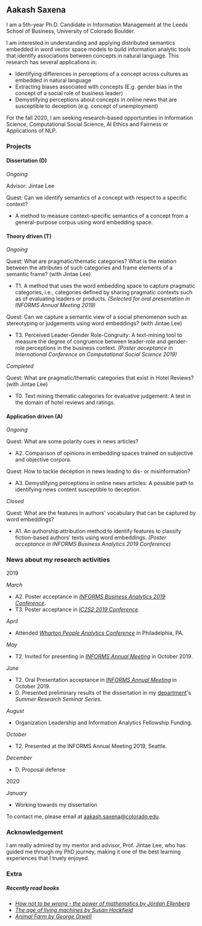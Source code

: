 ## Aakash Saxena

I am a 5th-year Ph.D. Candidate in Information Management at the Leeds School of Business, University of Colorado Boulder.

I am interested in understanding and applying distributed semantics embedded in word vector space models to build information analytic tools that identify associations between concepts in natural language. This research has several applications in:
- Identifying differences in perceptions of a concept across cultures as embedded in natural language
- Extracting biases associated with concepts (E.g. gender bias in the concept of a social role of business leader)
- Demystifying perceptions about concepts in online news that are susceptible to deception (e.g. concept of unemployment) 

For the fall 2020, I am seeking research-based opportunities in Information Science, Computational Social Science, AI Ethics and Fairness or Applications of NLP. 

### Projects

#### Dissertation (D)
_Ongoing_

Advisor: Jintae Lee

Quest: Can we identify semantics of a concept with respect to a specific context?
- A method to measure context-specific semantics of a concept from a general-purpose corpus using word embedding space.

#### Theory driven (T)
_Ongoing_

Quest: What are pragmatic/thematic categories? What is the relation between the attributes of such categories and frame elements of a semantic frame?  (with Jintae Lee)
- T1. A method that uses the word embedding space to capture pragmatic categories, i.e., categories defined by sharing pragmatic contexts such as of evaluating leaders or products. _(Selected for oral presentation in INFORMS Annual Meeting 2019)_

Quest: Can we capture a semantic view of a social phenomenon such as stereotyping or judgements using word embeddings? (with Jintae Lee)
- T3. Perceived Leader-Gender Role-Congruity: A text-mining tool to measure the degree of congruence between leader-role and gender-role perceptions in the business context. _(Poster acceptance in International Conference on Computational Social Science 2019)_

_Completed_

Quest: What are pragmatic/thematic categories that exist in Hotel Reviews? (with Jintae Lee)
- T0. Text mining thematic categories for evaluative judgement: A test in the domain of hotel reviews and ratings.

#### Application driven (A)
_Ongoing_

Quest: What are some polarity cues in news articles?
- A2. Comparison of opinions in embedding spaces trained on subjective and objective corpora.

Quest: How to tackle deception in news leading to dis- or misinformation?
- A3. Demystifying perceptions in online news articles: A possible path to identifying news content susceptible to deception. 

_Closed_

Quest: What are the features in authors' vocabulary that can be captured by word embeddings?
- A1. An authorship attribution method to identify features to classify fiction-based authors’ texts using word embeddings. _(Poster acceptance in INFORMS Business Analytics 2019 Conference)_

### News about my research activities

2019

_March_
- A2. Poster acceptance in _[INFORMS Business Analytics 2019 Conference](http://meetings2.informs.org/wordpress/analytics2019/)_.
- T3. Poster acceptance in _[IC2S2 2019 Conference](https://2019.ic2s2.org/)_.

_April_
- Attended _[Wharton People Analytics Conference](https://wpa.wharton.upenn.edu/conference/)_ in Philadelphia, PA.

_May_
- T2. Invited for presenting in _[INFORMS Annual Meeting](http://meetings2.informs.org/wordpress/seattle2019/)_ in October 2019.

_June_
- T2. Oral Presentation acceptance in _[INFORMS Annual Meeting](http://meetings2.informs.org/wordpress/seattle2019/)_ in October 2019.
- D. Presented preliminary results of the dissertation in my [department](https://www.colorado.edu/business/phd/organizational-behavior-and-information-systems)'s _Summer Research Seminar Series_.

_August_
- Organization Leadership and Information Analytics Fellowship Funding.

_October_
- T2. Presented at the INFORMS Annual Meeting 2019, Seattle.

_December_
- D. Proposal defense

2020

_January_
- Working towards my dissertation

To contact me, please email at aakash.saxena@colorado.edu.

### Acknowledgement
I am really admired by my mentor and advisor, Prof. Jintae Lee, who has guided me through my PhD journey, making it one of the best learning experiences that I truely enjoyed. 

### Extra
##### Recently read books
- _[How not to be wrong - the power of mathematics by Jordan Ellenberg](https://www.microsoft.com/en-us/research/video/how-not-to-be-wrong-the-power-of-mathematical-thinking/)_
- _[The age of living machines by Susan Hockfield](https://www.youtube.com/watch?v=27a8wpmfsiU)_
- _[Animal Farm by George Orwell](https://www.youtube.com/watch?v=-4wze-K9G3A)_
